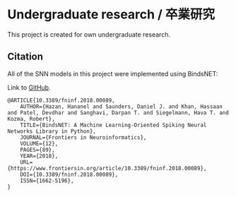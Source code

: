 # Undergraduate research / 卒業研究

This project is created for own undergraduate research.


## Citation

All of the SNN models in this project were implemented using BindsNET:

Link to [GitHub](https://github.com/Hananel-Hazan/bindsnet).

```
@ARTICLE{10.3389/fninf.2018.00089,
	AUTHOR={Hazan, Hananel and Saunders, Daniel J. and Khan, Hassaan and Patel, Devdhar and Sanghavi, Darpan T. and Siegelmann, Hava T. and Kozma, Robert},
	TITLE={BindsNET: A Machine Learning-Oriented Spiking Neural Networks Library in Python},
	JOURNAL={Frontiers in Neuroinformatics},
	VOLUME={12},
	PAGES={89},
	YEAR={2018},
	URL={https://www.frontiersin.org/article/10.3389/fninf.2018.00089},
	DOI={10.3389/fninf.2018.00089},
	ISSN={1662-5196},
}
```
